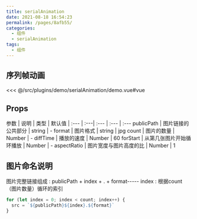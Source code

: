 ```yaml
---
title: serialAnimation
date: 2021-08-18 16:54:23
permalink: /pages/8afb55/
categories:
  - 组件
  - serialAnimation
tags:
  - 组件
---
```

## 序列帧动画

<!-- ::: demo 序列帧动画
```vue
<SerialAnimation-Index/>
```
<<< @/src/views/SerialAnimation/Index.vue
::: -->

<InitDemoBlock>
  <serialAnimation-demo/>
</InitDemoBlock>

<<< @/src/plugins/demo/serialAnimation/demo.vue#vue



## Props

参数	| 说明	| 类型	| 默认值	| 
:--- | :---| :--- | :--- | :---
publicPath | 图片链接的公共部分 | string | -
format | 图片格式 | string | jpg
count | 图片的数量 | Number | -
diffTime | 播放的速度 | Number | 60
forStart | 从第几张图片开始循环播放 | Number | -
aspectRatio | 图片宽度与图片高度的比 | Number | 1

## 图片命名说明

图片完整链接组成 : publicPath + index + . + format-----
index : 根据count（图片数量）循环的索引

```js
for (let index = 0; index < count; index++) {
  src = `${publicPath}${index}.${format}`
}
```